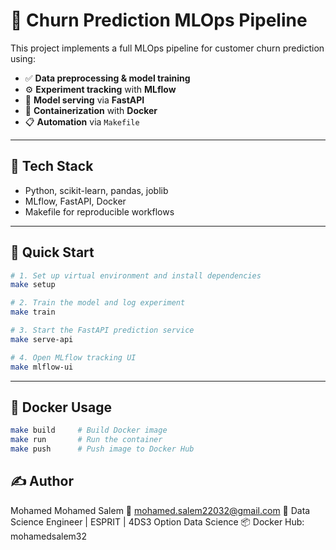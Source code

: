 # 🧠 Churn Prediction MLOps Pipeline

This project implements a full MLOps pipeline for customer churn prediction using:

- ✅ **Data preprocessing & model training**
- ⚙️ **Experiment tracking** with **MLflow**
- 🚀 **Model serving** via **FastAPI**
- 🐳 **Containerization** with **Docker**
- 📋 **Automation** via `Makefile`

---

## 📁 Tech Stack

- Python, scikit-learn, pandas, joblib  
- MLflow, FastAPI, Docker  
- Makefile for reproducible workflows

---

## 🚀 Quick Start

```bash
# 1. Set up virtual environment and install dependencies
make setup

# 2. Train the model and log experiment
make train

# 3. Start the FastAPI prediction service
make serve-api

# 4. Open MLflow tracking UI
make mlflow-ui
```
---

## 🐳 Docker Usage

```bash
make build     # Build Docker image
make run       # Run the container
make push      # Push image to Docker Hub
```
## ✍️ Author
Mohamed Mohamed Salem
📧 mohamed.salem22032@gmail.com
📍 Data Science Engineer | ESPRIT | 4DS3 Option Data Science
📦 Docker Hub: mohamedsalem32
